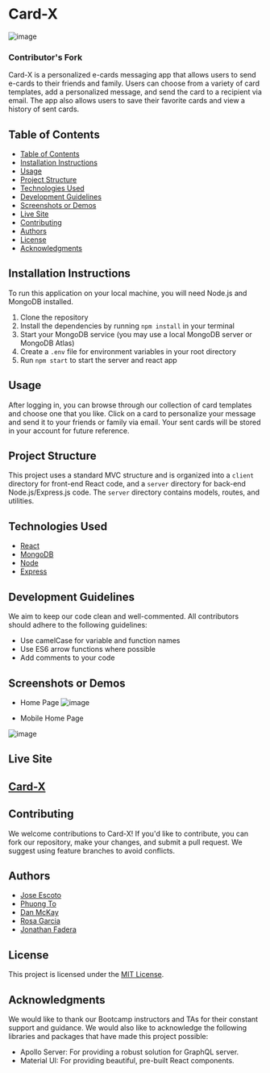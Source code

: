 # Card-X
![image](https://img.shields.io/badge/License-MIT-slateblue.svg)

### Contributor's Fork


Card-X is a personalized e-cards messaging app that allows users to send e-cards to their friends and family. Users can choose from a variety of card templates, add a personalized message, and send the card to a recipient via email. The app also allows users to save their favorite cards and view a history of sent cards.

## Table of Contents

  - [Table of Contents](#table-of-contents)
  - [Installation Instructions](#installation-instructions)
  - [Usage](#usage)
  - [Project Structure](#project-structure)
  - [Technologies Used](#technologies-used)
  - [Development Guidelines](#development-guidelines)
  - [Screenshots or Demos](#screenshots-or-demos)
  - [Live Site](#live-site)
  - [Contributing](#contributing)
  - [Authors](#authors)
  - [License](#license)
  - [Acknowledgments](#acknowledgments)

## Installation Instructions

To run this application on your local machine, you will need Node.js and MongoDB installed.

1. Clone the repository
2. Install the dependencies by running `npm install` in your terminal
3. Start your MongoDB service (you may use a local MongoDB server or MongoDB Atlas)
4. Create a `.env` file for environment variables in your root directory 
5. Run `npm start` to start the server and react app

## Usage

After logging in, you can browse through our collection of card templates and choose one that you like. Click on a card to personalize your message and send it to your friends or family via email. Your sent cards will be stored in your account for future reference.

## Project Structure

This project uses a standard MVC structure and is organized into a `client` directory for front-end React code, and a `server` directory for back-end Node.js/Express.js code. The `server` directory contains models, routes, and utilities.

## Technologies Used

- [React](https://www.npmjs.com/package/react)
- [MongoDB](https://www.npmjs.com/package/mongodb)
- [Node](https://www.npmjs.com/package/node)
- [Express](https://www.npmjs.com/package/express)

## Development Guidelines

We aim to keep our code clean and well-commented. All contributors should adhere to the following guidelines:
- Use camelCase for variable and function names
- Use ES6 arrow functions where possible
- Add comments to your code

## Screenshots or Demos

- Home Page
![image](https://github.com/escotoj/Card-X/assets/123746582/814df0a5-d688-4f77-9b2e-6f5483d49d7f)


- Mobile Home Page
  
![image](https://github.com/escotoj/Card-X/assets/123746582/23d9f31a-a02e-414e-ba40-1bfe6a0d7459)

## Live Site
## [Card-X](https://tranquil-reef-31022-45823b0e137b.herokuapp.com/)


## Contributing

We welcome contributions to Card-X! If you'd like to contribute, you can fork our repository, make your changes, and submit a pull request. We suggest using feature branches to avoid conflicts.

## Authors

- [Jose Escoto](https://github.com/escotoj)
- [Phuong To](https://github.com/phuongtoVN)
- [Dan McKay](https://github.com/DanielFMcKay)
- [Rosa Garcia](https://github.com/saway11)
- [Jonathan Fadera](https://github.com/JonathanFadera)

## License

This project is licensed under the [MIT License](LICENSE).

## Acknowledgments

We would like to thank our Bootcamp instructors and TAs for their constant support and guidance. We would also like to acknowledge the following libraries and packages that have made this project possible:
- Apollo Server: For providing a robust solution for GraphQL server.
- Material UI: For providing beautiful, pre-built React components.

